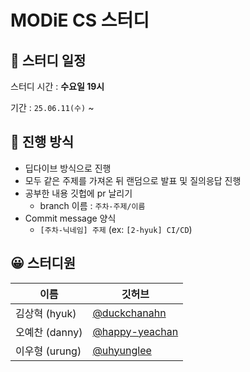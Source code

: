 # MODiE CS 스터디

## 📅 스터디 일정

스터디 시간 : **수요일 19시** 

기간  : `25.06.11(수)` ~ 


## 🚀 진행 방식

- 딥다이브 방식으로 진행
- 모두 같은 주제를 가져온 뒤 랜덤으로 발표 및 질의응답 진행
- 공부한 내용 깃헙에 pr 날리기
    - branch 이름 : `주차-주제/이름`
- Commit message 양식
    - `[주차-닉네임] 주제` (ex: `[2-hyuk] CI/CD`)

## 😀 스터디원
| **이름** | 깃허브 |
| --- | --- |
| 김상혁 (hyuk) | [@duckchanahn](https://github.com/duckchanahn) |
| 오예찬 (danny) | [@happy-yeachan](https://github.com/happy-yeachan) |
| 이우형 (urung) | [@uhyunglee](https://github.com/uhyunglee) |
